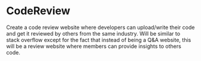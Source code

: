CodeReview
==========

Create a code review website where developers can upload/write their code and get it reviewed by others from the same industry. Will be similar to stack overflow except for the fact that instead of being a Q&amp;A website, this will be a review website where members can provide insights to others code. 
